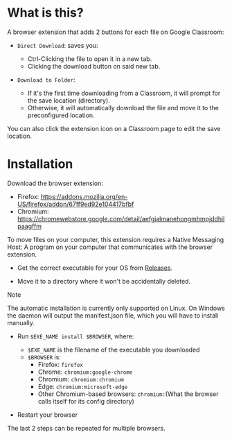 # What is this?
A browser extension that adds 2 buttons for each file on Google Classroom:
- `Direct Download`: saves you:
    - Ctrl-Clicking the file to open it in a new tab.
    - Clicking the download button on said new tab.

- `Download to Folder`: 
    - If it's the first time downloading from a Classroom, it will prompt for the save location (directory).
    - Otherwise, it will automatically download the file and move it to the preconfigured location.

You can also click the extension icon on a Classroom page to edit the save location.

# Installation

Download the browser extension:
- Firefox: https://addons.mozilla.org/en-US/firefox/addon/67ff9ed92e104417bfbf
- Chromium: https://chromewebstore.google.com/detail/aefgjalmanehongmhmpjddhilpaagffm

To move files on your computer, this extension requires a Native Messaging Host: A program on your computer that communicates with the browser extension.

- Get the correct executable for your OS from [Releases](https://github.com/quadratech188/google-classroom-utils/releases).

- Move it to a directory where it won't be accidentally deleted.

> [!NOTE]
> The automatic installation is currently only supported on Linux. On Windows the daemon will output the manifest.json file, which you will have to install manually.

- Run `$EXE_NAME install $BROWSER`, where:
    - `$EXE_NAME` is the filename of the executable you downloaded
    - `$BROWSER` is:
        - Firefox: `firefox`
        - Chrome: `chromium:google-chrome`
        - Chromium: `chromium:chromium`
        - Edge: `chromium:microsoft-edge`
        - Other Chromium-based browsers: `chromium:`(What the browser calls itself for its config directory)

- Restart your browser

The last 2 steps can be repeated for multiple browsers.
